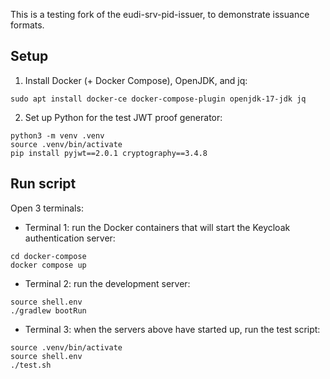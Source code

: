 This is a testing fork of the eudi-srv-pid-issuer, to demonstrate issuance formats.

## Setup

1. Install Docker (+ Docker Compose), OpenJDK, and jq:
```
sudo apt install docker-ce docker-compose-plugin openjdk-17-jdk jq
```
2. Set up Python for the test JWT proof generator:
```
python3 -m venv .venv
source .venv/bin/activate
pip install pyjwt==2.0.1 cryptography==3.4.8
```

## Run script

Open 3 terminals:

* Terminal 1: run the Docker containers that will start the Keycloak authentication server:
```
cd docker-compose
docker compose up
```

* Terminal 2: run the development server:
```
source shell.env
./gradlew bootRun
```

* Terminal 3: when the servers above have started up, run the test script:
```
source .venv/bin/activate
source shell.env
./test.sh
```
